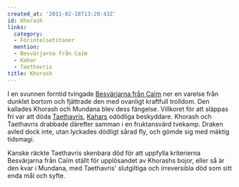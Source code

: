 ```yaml
---
created_at: '2011-02-18T13:20:43Z'
id: Khorash
links:
  category:
  - Förintelsetitaner
  mention:
  - Besvärjarna från Caïm
  - Kahar
  - Taethavris
title: Khorash
---
```


I en svunnen forntid tvingade [Besvärjarna från Caïm] ner en varelse från dunklet bortom och
fjättrade den med ovanligt kraftfull trolldom. Den kallades Khorash och Mundana blev dess fängelse.
Villkoret för att släppas fri var att döda [Taethavris], [Kahars] odödliga beskyddare. Khorash och
Taethavris drabbade därefter samman i en fruktansvärd tvekamp. Draken avled dock inte, utan lyckades
dödligt sårad fly, och gömde sig med mäktig tidsmagi.

Kanske räckte Taethavris skenbara död för att uppfylla kriterierna Besvärjarna från Caïm ställt för
upplösandet av Khorashs bojor, eller så är den kvar i Mundana, med Taethavris' slutgiltiga och
irreversibla död som sitt enda mål och syfte.

  [Besvärjarna från Caïm]: Besvärjarna_från_Caïm
  [Taethavris]: Taethavris
  [Kahars]: Kahar